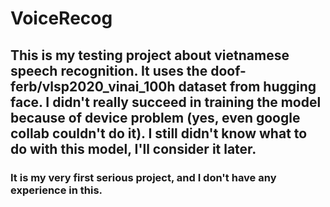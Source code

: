 # VoiceRecog

## This is my testing project about vietnamese speech recognition. It uses the doof-ferb/vlsp2020_vinai_100h dataset from hugging face. I didn't really succeed in training the model because of device problem (yes, even google collab couldn't do it). I still didn't know what to do with this model, I'll consider it later.
### It is my very first serious project, and I don't have any experience in this.
